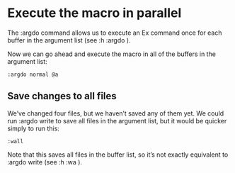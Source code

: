 # Execute the macro in parallel 

The :argdo command allows us to execute an Ex
command once for each buffer in the argument list
(see :h :argdo ).

Now we can go ahead and execute the macro in all
of the buffers in the argument list:

```
:argdo normal @a
```

## Save changes to all files

We’ve changed four files, but we haven’t saved any
of them yet. We could run :argdo write to save all
files in the argument list, but it would be
quicker simply to run this:

```
:wall
```

Note that this saves all files in the buffer list,
so it’s not exactly equivalent to :argdo write
(see :h :wa ).
